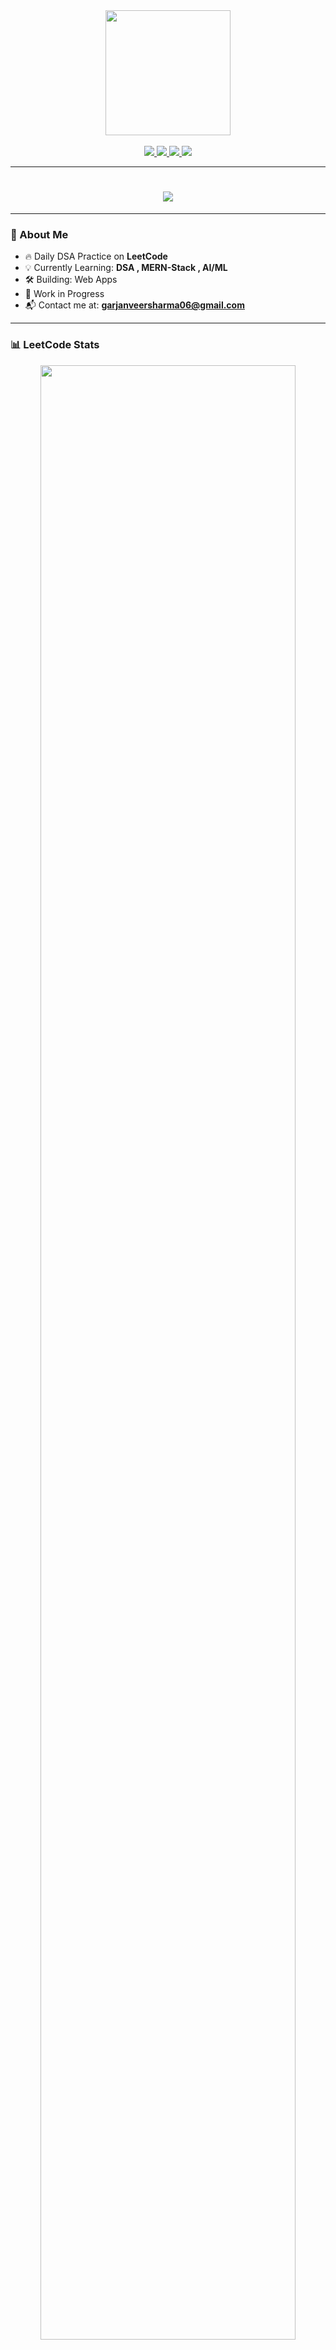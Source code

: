 <!-- 💻 TECHNICAL HEADER GIF -->
<div align="center">
<img src="https://media.giphy.com/media/qgQUggAC3Pfv687qPC/giphy.gif" height="200" />
</div>

<br/>

<!-- 🔗 CONNECT LINKS -->
<div align="center">
  <a href="https://www.linkedin.com/in/garjanveer-sharma-503310344" target="_blank">
    <img src="https://img.shields.io/badge/LinkedIn-Garjanveer%20Sharma-blue?style=for-the-badge&logo=linkedin" />
  </a>
  <a href="mailto:garjanveersharma06@gmail.com">
    <img src="https://img.shields.io/badge/Gmail-Contact-red?style=for-the-badge&logo=gmail" />
  </a>
  <a href="https://leetcode.com/garjanveersharma/" target="_blank">
    <img src="https://img.shields.io/badge/LeetCode-DSA%20Profile-orange?style=for-the-badge&logo=leetcode" />
  </a>
    <a href="https://codeforces.com/profile/Garjanveersharma" target="_blank">
    <img src="https://img.shields.io/badge/codeforces%20Profile-orange?style=for-the-badge&logo=codeforces" />
  </a>
</div>

---

<!-- ⌨️ TYPING ANIMATION -->
<h1 align="center">
  <img src="https://readme-typing-svg.herokuapp.com?font=Fira+Code&weight=500&size=24&pause=1000&center=true&vCenter=true&width=500&lines=Hey+%F0%9F%91%8B+I'm+Garjanveer+Sharma;AI+%7C+Web+Dev+Lover;Let's+build+something+awesome!" />
</h1>



---

### 🚀 About Me

- 🔥 Daily DSA Practice on **LeetCode**  
- 💡 Currently Learning: **DSA , MERN-Stack , AI/ML**  
- 🛠️ Building: Web Apps
- 📍 Work in Progress 
- 📬 Contact me at: **garjanveersharma06@gmail.com**

---

### 📊 LeetCode Stats

<p align="center">
  <img src="https://leetcard.jacoblin.cool/garjanveersharma?theme=dark&font=JetBrains+Mono&ext=activity" width="90%" />
</p>

---

### 🧰 Languages & Tools

<p align="center">
  <img src="https://skillicons.dev/icons?i=cpp,c,python,js,html,css,vscode,github" />
</p>

---

### 🔗 Connect With Me

<p align="center">
  <a href="https://www.linkedin.com/in/garjanveer-sharma-503310344" target="_blank">
    <img src="https://img.shields.io/badge/LinkedIn-Message-blue?style=for-the-badge&logo=linkedin" />
  </a>
  <a href="mailto:garjanveersharma06@gmail.com">
    <img src="https://img.shields.io/badge/Gmail-Send_Mail-red?style=for-the-badge&logo=gmail" />
  </a>
</p>

---

<p align="center">
  <img src="https://komarev.com/ghpvc/?username=Garjanveersharma&label=Profile%20views&color=brightgreen&style=flat" />
</p>
